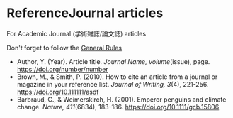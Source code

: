 # ReferenceJournal articles 

For Academic Journal (学術雑誌/論文誌) articles 

Don't forget to follow the [General Rules](Invention-ReferencesGeneralRules)

* Author, Y. (Year). Article title. *Journal Name, volume*(issue), page. https://doi.org/number/number
* Brown, M., & Smith, P. (2010). How to cite an article from a journal or magazine in your reference list. *Journal of Writing, 3*(4), 221-256. https://doi.org/10.111111/asdf
* Barbraud, C., & Weimerskirch, H. (2001). Emperor penguins and climate change. *Nature, 411*(6834), 183-186. https://doi.org/10.1111/gcb.15806
